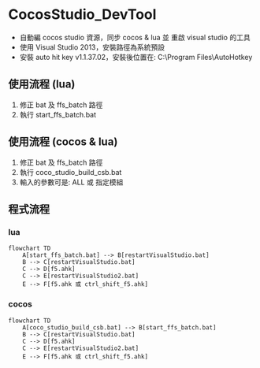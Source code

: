 # CocosStudio_DevTool

- 自動編 cocos studio 資源，同步 cocos & lua 並 重啟 visual studio 的工具
- 使用 Visual Studio 2013，安裝路徑為系統預設
- 安裝 auto hit key v1.1.37.02，安裝後位置在: C:\Program Files\AutoHotkey

## 使用流程 (lua)

1. 修正 bat 及 ffs_batch 路徑
2. 執行 start_ffs_batch.bat

## 使用流程 (cocos & lua)

1. 修正 bat 及 ffs_batch 路徑
2. 執行 coco_studio_build_csb.bat
3. 輸入的參數可是: ALL 或 指定模組

## 程式流程

### lua

```mermaid
flowchart TD
    A[start_ffs_batch.bat] --> B[restartVisualStudio.bat]
    B --> C[restartVisualStudio.bat]
    C --> D[f5.ahk]
    C --> E[restartVisualStudio2.bat]
    E --> F[f5.ahk 或 ctrl_shift_f5.ahk]
```

### cocos

```mermaid
flowchart TD
    A[coco_studio_build_csb.bat] --> B[start_ffs_batch.bat]
    B --> C[restartVisualStudio.bat]
    C --> D[f5.ahk]
    C --> E[restartVisualStudio2.bat]
    E --> F[f5.ahk 或 ctrl_shift_f5.ahk]
```

